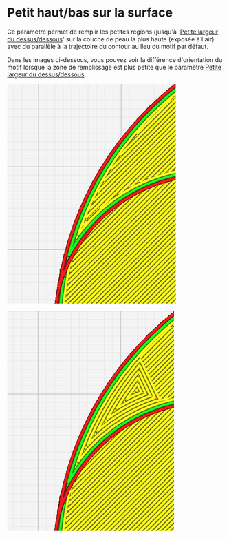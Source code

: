 Petit haut/bas sur la surface
====
Ce paramètre permet de remplir les petites régions (jusqu'à '[Petite largeur du dessus/dessous](small_skin_width.md)' sur la couche de peau la plus haute (exposée à l'air) avec du parallèle à la trajectoire du contour au lieu du motif par défaut.

Dans les images ci-dessous, vous pouvez voir la différence d'orientation du motif lorsque la zone de remplissage est plus petite que le paramètre [Petite largeur du dessus/dessous](small_skin_width.md).

![Petit haut/bas sur la surface off](../../../articles/images/small_top_bottom_width_off.png)

![Petit haut/bas sur la surface on](../../../articles/images/small_top_bottom_width_on.png)